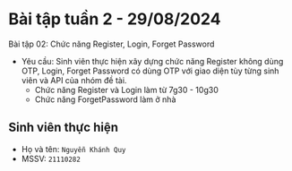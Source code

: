 # Bài tập tuần 2 - 29/08/2024

Bài tập 02: Chức năng Register, Login, Forget Password

-   Yêu cầu: Sinh viên thực hiện xây dựng chức năng Register không dùng OTP, Login, Forget Password có dùng OTP với giao diện tùy từng sinh viên và API của nhóm đề tài.
    -   Chức năng Register và Login làm từ 7g30 - 10g30
    -   Chức năng ForgetPassword làm ở nhà

## Sinh viên thực hiện

-   Họ và tên: `Nguyễn Khánh Quy`
-   MSSV: `21110282`
